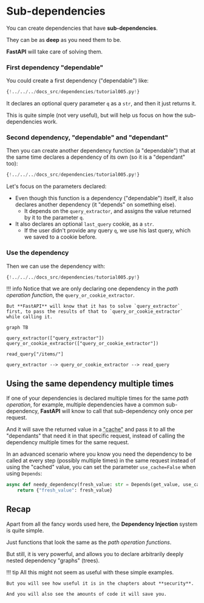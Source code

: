 # Sub-dependencies

You can create dependencies that have **sub-dependencies**.

They can be as **deep** as you need them to be.

**FastAPI** will take care of solving them.

### First dependency "dependable"

You could create a first dependency ("dependable") like:

```Python hl_lines="8 9"
{!../../../docs_src/dependencies/tutorial005.py!}
```

It declares an optional query parameter `q` as a `str`, and then it just returns it.

This is quite simple (not very useful), but will help us focus on how the sub-dependencies work.

### Second dependency, "dependable" and "dependant"

Then you can create another dependency function (a "dependable") that at the same time declares a dependency of its own (so it is a "dependant" too):

```Python hl_lines="13"
{!../../../docs_src/dependencies/tutorial005.py!}
```

Let's focus on the parameters declared:

* Even though this function is a dependency ("dependable") itself, it also declares another dependency (it "depends" on something else).
    * It depends on the `query_extractor`, and assigns the value returned by it to the parameter `q`.
* It also declares an optional `last_query` cookie, as a `str`.
    * If the user didn't provide any query `q`, we use his last query, which we saved to a cookie before.

### Use the dependency

Then we can use the dependency with:

```Python hl_lines="21"
{!../../../docs_src/dependencies/tutorial005.py!}
```

!!! info
    Notice that we are only declaring one dependency in the *path operation function*, the `query_or_cookie_extractor`.

    But **FastAPI** will know that it has to solve `query_extractor` first, to pass the results of that to `query_or_cookie_extractor` while calling it.

```mermaid
graph TB

query_extractor(["query_extractor"])
query_or_cookie_extractor(["query_or_cookie_extractor"])

read_query["/items/"]

query_extractor --> query_or_cookie_extractor --> read_query
```

## Using the same dependency multiple times

If one of your dependencies is declared multiple times for the same *path operation*, for example, multiple dependencies have a common sub-dependency, **FastAPI** will know to call that sub-dependency only once per request.

And it will save the returned value in a <abbr title="A utility/system to store computed/generated values, to re-use them instead of computing them again.">"cache"</abbr> and pass it to all the "dependants" that need it in that specific request, instead of calling the dependency multiple times for the same request.

In an advanced scenario where you know you need the dependency to be called at every step (possibly multiple times) in the same request instead of using the "cached" value, you can set the parameter `use_cache=False` when using `Depends`:

```Python hl_lines="1"
async def needy_dependency(fresh_value: str = Depends(get_value, use_cache=False)):
    return {"fresh_value": fresh_value}
```

## Recap

Apart from all the fancy words used here, the **Dependency Injection** system is quite simple.

Just functions that look the same as the *path operation functions*.

But still, it is very powerful, and allows you to declare arbitrarily deeply nested dependency "graphs" (trees).

!!! tip
    All this might not seem as useful with these simple examples.

    But you will see how useful it is in the chapters about **security**.

    And you will also see the amounts of code it will save you.
